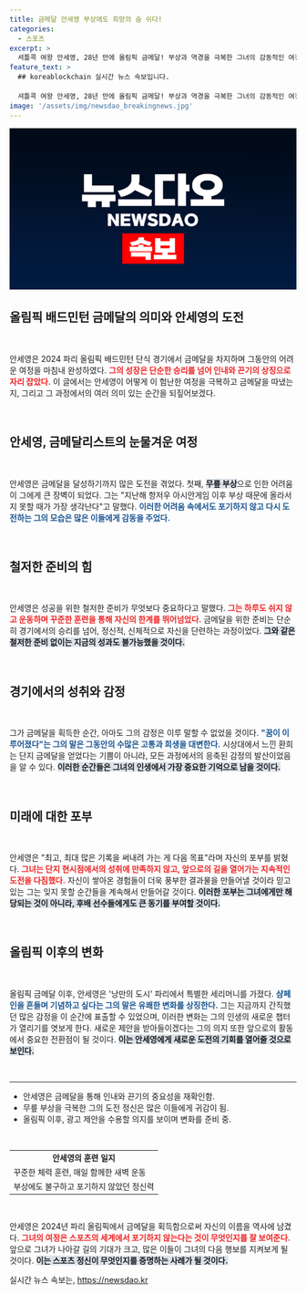 ```yaml
---
title: 금메달 안세영 부상에도 희망의 숨 쉬다!
categories:
  - 스포츠
excerpt: >
  셔틀콕 여왕 안세영, 28년 만에 올림픽 금메달! 부상과 역경을 극복한 그녀의 감동적인 여정과 샴페인 세리머니 비하인드. 올림픽 이후 새로운 광고 제안도 기대하며 다짐한 그녀의 꿈은 계속된다!
feature_text: >
  ## koreablockchain 실시간 뉴스 속보입니다.

  셔틀콕 여왕 안세영, 28년 만에 올림픽 금메달! 부상과 역경을 극복한 그녀의 감동적인 여정과 샴페인 세리머니 비하인드. 올림픽 이후 새로운 광고 제안도 기대하며 다짐한 그녀의 꿈은 계속된다!
image: '/assets/img/newsdao_breakingnews.jpg'
---
```


<p><img src="/assets/img/newsdao_breakingnews.jpg" alt="koreablockchain 속보" /></p>

<h2 data-ke-size="size26">올림픽 배드민턴 금메달의 의미와 안세영의 도전</h2>

<p data-ke-size="size16">&nbsp;</p>

<p>안세영은 2024 파리 올림픽 배드민턴 단식 경기에서 금메달을 차지하며 그동안의 어려운 여정을 마침내 완성하였다. <b><span style="color: #ee2323;">그의 성장은 단순한 승리를 넘어 인내와 끈기의 상징으로 자리 잡았다.</span></b> 이 글에서는 안세영이 어떻게 이 험난한 여정을 극복하고 금메달을 따냈는지, 그리고 그 과정에서의 여러 의미 있는 순간을 되짚어보겠다.</p>

<p data-ke-size="size16">&nbsp;</p>

<h2 data-ke-size="size26">안세영, 금메달리스트의 눈물겨운 여정</h2>

<p data-ke-size="size16">&nbsp;</p>

<p>안세영은 금메달을 달성하기까지 많은 도전을 겪었다. 첫째, <b><span style="background-color: #21538527;">무릎 부상</span></b>으로 인한 어려움이 그에게 큰 장벽이 되었다. 그는 "지난해 항저우 아시안게임 이후 부상 때문에 올라서지 못할 때가 가장 생각난다"고 말했다. <b><span style="color: #1a5490;">이러한 어려움 속에서도 포기하지 않고 다시 도전하는 그의 모습은 많은 이들에게 감동을 주었다.</span></b></p>

<p data-ke-size="size16">&nbsp;</p>

<h2 data-ke-size="size26">철저한 준비의 힘</h2>

<p data-ke-size="size16">&nbsp;</p>

<p>안세영은 성공을 위한 철저한 준비가 무엇보다 중요하다고 말했다. <b><span style="color: #ee2323;">그는 하루도 쉬지 않고 운동하며 꾸준한 훈련을 통해 자신의 한계를 뛰어넘었다.</span></b> 금메달을 위한 준비는 단순히 경기에서의 승리를 넘어, 정신적, 신체적으로 자신을 단련하는 과정이었다. <b><span style="background-color: #21538527;">그와 같은 철저한 준비 없이는 지금의 성과도 불가능했을 것이다.</span></b> </p>

<p data-ke-size="size16">&nbsp;</p>

<h2 data-ke-size="size26">경기에서의 성취와 감정</h2>

<p data-ke-size="size16">&nbsp;</p>

<p>그가 금메달을 획득한 순간, 아마도 그의 감정은 이루 말할 수 없었을 것이다. <b><span style="color: #1a5490;">"꿈이 이루어졌다"는 그의 말은 그동안의 수많은 고통과 희생을 대변한다.</span></b> 시상대에서 느낀 환희는 단지 금메달을 얻었다는 기쁨이 아니라, 모든 과정에서의 응축된 감정의 발산이었음을 알 수 있다. <b><span style="background-color: #21538527;">이러한 순간들은 그녀의 인생에서 가장 중요한 기억으로 남을 것이다.</span></b></p>

<p data-ke-size="size16">&nbsp;</p>

<h2 data-ke-size="size26">미래에 대한 포부</h2>

<p data-ke-size="size16">&nbsp;</p>

<p>안세영은 "최고, 최대 많은 기록을 써내려 가는 게 다음 목표"라며 자신의 포부를 밝혔다. <b><span style="color: #ee2323;">그녀는 단지 현시점에서의 성취에 만족하지 않고, 앞으로의 길을 열어가는 지속적인 도전을 다짐했다.</span></b> 자신이 쌓아온 경험들이 더욱 풍부한 결과물을 만들어낼 것이라 믿고 있는 그는 잊지 못할 순간들을 계속해서 만들어갈 것이다. <b><span style="background-color: #21538527;">이러한 포부는 그녀에게만 해당되는 것이 아니라, 후배 선수들에게도 큰 동기를 부여할 것이다.</span></b></p>

<p data-ke-size="size16">&nbsp;</p>

<h2 data-ke-size="size26">올림픽 이후의 변화</h2>

<p data-ke-size="size16">&nbsp;</p>

<p>올림픽 금메달 이후, 안세영은 '낭만의 도시' 파리에서 특별한 세리머니를 가졌다. <b><span style="color: #1a5490;">샴페인을 흔들며 기념하고 싶다는 그의 말은 유쾌한 변화를 상징한다.</span></b> 그는 지금까지 간직했던 많은 감정을 이 순간에 표출할 수 있었으며, 이러한 변화는 그의 인생의 새로운 챕터가 열리기를 엿보게 한다. 새로운 제안을 받아들이겠다는 그의 의지 또한 앞으로의 활동에서 중요한 전환점이 될 것이다. <b><span style="background-color: #21538527;">이는 안세영에게 새로운 도전의 기회를 열어줄 것으로 보인다.</span></b></p>

<p data-ke-size="size16">&nbsp;</p>

<hr>

<ul>
  <li>안세영은 금메달을 통해 인내와 끈기의 중요성을 재확인함.</li>
  <li>무릎 부상을 극복한 그의 도전 정신은 많은 이들에게 귀감이 됨.</li>
  <li>올림픽 이후, 광고 제안을 수용할 의지를 보이며 변화를 준비 중.</li>
</ul>

<p data-ke-size="size16">&nbsp;</p>

<table style="width: 100%; border-collapse: collapse;">
  <tr>
    <td style="text-align: center; height: 17px;"><b>안세영의 훈련 일지</b></td>
  </tr>
  <tr>
    <td>꾸준한 체력 훈련, 매일 함께한 새벽 운동</td>
  </tr>
  <tr>
    <td>부상에도 불구하고 포기하지 않았던 정신력</td>
  </tr>
</table>

<p data-ke-size="size16">&nbsp;</p>

<p>안세영은 2024년 파리 올림픽에서 금메달을 획득함으로써 자신의 이름을 역사에 남겼다. <b><span style="color: #ee2323;">그녀의 여정은 스포츠의 세계에서 포기하지 않는다는 것이 무엇인지를 잘 보여준다.</span></b> 앞으로 그녀가 나아갈 길의 기대가 크고, 많은 이들이 그녀의 다음 행보를 지켜보게 될 것이다. <b><span style="background-color: #21538527;">이는 스포츠 정신이 무엇인지를 증명하는 사례가 될 것이다.</span></b></p>
실시간 뉴스 속보는, <a href="https://newsdao.kr" rel="dofollow">https://newsdao.kr</a>


